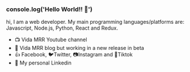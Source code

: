 
### console.log('Hello World!! 👋')
hi, I am a web developer. My main programming languages/platforms are: Javascript, Node.js, Python, React and Redux.

- 📺 Vida MRR Youtube channel
- 📝 Vida MRR blog but working in a new release in beta
- 👍 Facebook, 🐦Twitter, 📷Instagram and 🎵Tiktok
- 💼 My personal Linkedin
